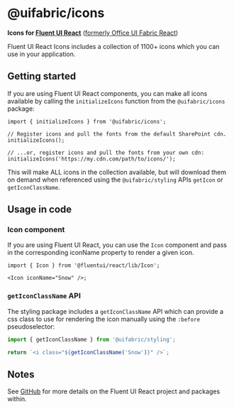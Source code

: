 # @uifabric/icons

**Icons for [Fluent UI React](https://developer.microsoft.com/en-us/fluentui)**
([formerly Office UI Fabric React](https://developer.microsoft.com/en-us/office/blogs/ui-fabric-is-evolving-into-fluent-ui/))

Fluent UI React Icons includes a collection of 1100+ icons which you can use in your application.

## Getting started

If you are using Fluent UI React components, you can make all icons available by calling the `initializeIcons` function from the `@uifabric/icons` package:

```tsx
import { initializeIcons } from '@uifabric/icons';

// Register icons and pull the fonts from the default SharePoint cdn.
initializeIcons();

// ...or, register icons and pull the fonts from your own cdn:
initializeIcons('https://my.cdn.com/path/to/icons/');
```

This will make ALL icons in the collection available, but will download them on demand when referenced using the `@uifabric/styling` APIs `getIcon` or `getIconClassName`.

## Usage in code

### Icon component

If you are using Fluent UI React, you can use the `Icon` component and pass in the corresponding iconName property to render a given icon.

```tsx
import { Icon } from '@fluentui/react/lib/Icon';

<Icon iconName="Snow" />;
```

### `getIconClassName` API

The styling package includes a `getIconClassName` API which can provide a css class to use for rendering the icon manually using the `:before` pseudoselector:

```ts
import { getIconClassName } from '@uifabric/styling';

return `<i class="${getIconClassName('Snow')}" />`;
```

## Notes

See [GitHub](https://github.com/microsoft/fluentui) for more details on the Fluent UI React project and packages within.
